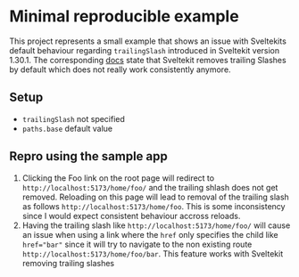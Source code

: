 # Minimal reproducible example

This project represents a small example that shows an issue with Sveltekits default behaviour regarding `trailingSlash` introduced in Sveltekit version 1.30.1. The corresponding [docs](https://kit.svelte.dev/docs/page-options#trailingslash) state that Sveltekit removes trailing Slashes by default which does not really work consistently anymore.

## Setup

- `trailingSlash` not specified
- `paths.base` default value

## Repro using the sample app

1. Clicking the Foo link on the root page will redirect to `http://localhost:5173/home/foo/` and the trailing shlash does not get removed. Reloading on this page will lead to removal of the trailing slash as follows `http://localhost:5173/home/foo`. This is some inconsistency since I would expect consistent behaviour accross reloads.
2. Having the trailing slash like `http://localhost:5173/home/foo/` will cause an issue when using a link where the `href` only specifies the child like `href="bar"` since it will try to navigate to the non existing route `http://localhost:5173/home/foo/bar`. This feature works with Sveltekit removing trailing slashes
